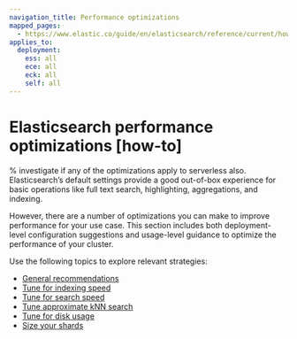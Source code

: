 ```yaml
---
navigation_title: Performance optimizations
mapped_pages:
  - https://www.elastic.co/guide/en/elasticsearch/reference/current/how-to.html
applies_to:
  deployment:
    ess: all
    ece: all
    eck: all
    self: all
---
```


# Elasticsearch performance optimizations [how-to]

% investigate if any of the optimizations apply to serverless also.
Elasticsearch’s default settings provide a good out-of-box experience for basic operations like full text search, highlighting, aggregations, and indexing.

However, there are a number of optimizations you can make to improve performance for your use case. This section includes both deployment-level configuration suggestions and usage-level guidance to optimize the performance of your cluster.

Use the following topics to explore relevant strategies:

* [General recommendations](general-recommendations.md)
* [Tune for indexing speed](optimize-performance/indexing-speed.md)
* [Tune for search speed](optimize-performance/search-speed.md)
* [Tune approximate kNN search](optimize-performance/approximate-knn-search.md)
* [Tune for disk usage](optimize-performance/disk-usage.md)
* [Size your shards](optimize-performance/size-shards.md)
